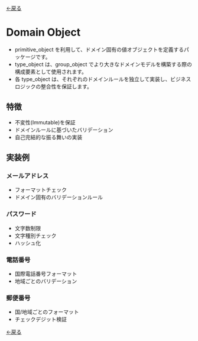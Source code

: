 [<-戻る](../../../../README.md#ドメインロジックの凝集)

# Domain Object

- primitive_object を利用して、ドメイン固有の値オブジェクトを定義するパッケージです。
- type_object は、group_object でより大きなドメインモデルを構築する際の構成要素として使用されます。
- 各 type_object は、それぞれのドメインルールを独立して実装し、ビジネスロジックの整合性を保証します。

## 特徴

- 不変性(Immutable)を保証
- ドメインルールに基づいたバリデーション
- 自己完結的な振る舞いの実装

## 実装例

### メールアドレス

- フォーマットチェック
- ドメイン固有のバリデーションルール

### パスワード

- 文字数制限
- 文字種別チェック
- ハッシュ化

### 電話番号

- 国際電話番号フォーマット
- 地域ごとのバリデーション

### 郵便番号

- 国/地域ごとのフォーマット
- チェックデジット検証


[<-戻る](../../../../README.md#ドメインロジックの凝集)
